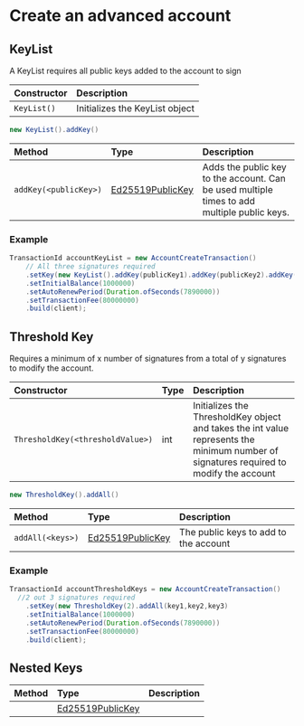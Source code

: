 # Create an advanced account

## KeyList

A KeyList requires all public keys added to the account to sign

| Constructor | Description |
| :--- | :--- |
| `KeyList()` | Initializes the KeyList object |

```java
new KeyList().addKey()
```

| Method | Type | Description |
| :--- | :--- | :--- |
| `addKey(<publicKey>)` | [Ed25519PublicKey](https://github.com/hashgraph/hedera-sdk-java/blob/master/src/main/java/com/hedera/hashgraph/sdk/crypto/ed25519/Ed25519PublicKey.java) | Adds the public key to the account. Can be used multiple times to add multiple public keys.  |

### Example

```java
TransactionId accountKeyList = new AccountCreateTransaction()  
    // All three signatures required 
    .setKey(new KeyList().addKey(publicKey1).addKey(publicKey2).addKey(publicKey3))
    .setInitialBalance(1000000)
    .setAutoRenewPeriod(Duration.ofSeconds(7890000))
    .setTransactionFee(80000000)
    .build(client);
```

## Threshold Key

Requires a minimum of x number of signatures from a total of y signatures to modify the account.

| Constructor | Type | Description |
| :--- | :--- | :--- |
| `ThresholdKey(<thresholdValue>)` | int | Initializes the ThresholdKey object and takes the int value represents the minimum number of signatures required to modify the account |

```java
new ThresholdKey().addAll()
```

| Method | Type | Description |
| :--- | :--- | :--- |
| `addAll(<keys>)` | [Ed25519PublicKey](https://github.com/hashgraph/hedera-sdk-java/blob/master/src/main/java/com/hedera/hashgraph/sdk/crypto/ed25519/Ed25519PublicKey.java) | The public keys to add to the account |

### Example

```java
TransactionId accountThresholdKeys = new AccountCreateTransaction()  
  //2 out 3 signatures required
    .setKey(new ThresholdKey(2).addAll(key1,key2,key3)
    .setInitialBalance(1000000)
    .setAutoRenewPeriod(Duration.ofSeconds(7890000))
    .setTransactionFee(80000000)
    .build(client);
```

## Nested Keys

| Method | Type | Description |
| :--- | :--- | :--- |
|  | [Ed25519PublicKey](https://github.com/hashgraph/hedera-sdk-java/blob/master/src/main/java/com/hedera/hashgraph/sdk/crypto/ed25519/Ed25519PublicKey.java) |  |

```text

```

